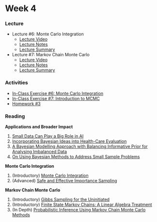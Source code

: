
# Week 4

### Lecture
- Lecture #6: Monte Carlo Integration
  - [Lecture Video](https://youtu.be/aZ5dGdG3OhY)
  - [Lecture Notes](https://github.com/onefishy/am207/blob/master/Lectures/lecture_6_notes.ipynb)
  - [Lecture Summary](https://github.com/onefishy/am207/blob/master/Lectures/lecture_6_summary.ipynb)
- Lecture #7: Markov Chain Monte Carlo
  - [Lecture Video](https://youtu.be/a9H0oo_8BiI)
  - [Lecture Notes](https://github.com/onefishy/am207/blob/master/Lectures/lecture_7_notes.ipynb)
  - [Lecture Summary](https://github.com/onefishy/am207/blob/master/Lectures/lecture_7_summary.ipynb)

### Activities
- [In-Class Exercise #6: Monte Carlo Integration](https://deepnote.com/workspace/weiwei-pan-2902decb-902f-40cc-9fa6-af2e3f31f15b/project/AM207Fall202106montecarlointegration-9e63aca3-cf69-45c3-b08c-e0e7f77c549b)
- [In-Class Exercise #7: Introduction to MCMC](https://deepnote.com/workspace/weiwei-pan-2902decb-902f-40cc-9fa6-af2e3f31f15b/project/AM207Fall202107introductiontoMCMC-b3968c70-8f60-44bc-b63f-6176dafc3eb2)
- [Homework #3](https://github.com/onefishy/am207/blob/master/HW/AM207_HW3.ipynb)

### Reading
**Applications and Broader Impact**

1.  [Small Data Can Play a Big Role in AI](https://hbr.org/2020/02/small-data-can-play-a-big-role-in-ai)
2.  [Incorporating Bayesian Ideas into Health-Care Evaluation](https://webuser.bus.umich.edu/feinf/Bayes/Spiegelhalter_-_Incorporating_Bayesian_Ideas_Into_Health-Care_Evaluation.pdf)
3.  [A Bayesian Modelling Approach with Balancing Informative Prior for Analysing Imbalanced Data](https://journals.plos.org/plosone/article?id=10.1371/journal.pone.0152700)
4.  [On Using Bayesian Methods to Address Small Sample Problems](https://www.tandfonline.com/doi/abs/10.1080/10705511.2016.1186549?journalCode=hsem20)

**Monte Carlo Integration**

1. (Introductory) [Monte Carlo Integration](http://www.math.chalmers.se/Stat/Grundutb/CTH/tms150/1415/MC_20141008.pdf)
2. (Advanced) [Safe and Effective Importance Sampling](https://statweb.stanford.edu/~owen/reports/seis.pdf)

**Markov Chain Monte Carlo**

1. (Introductory) [Gibbs Sampling for the Uninitiated](https://drum.lib.umd.edu/bitstream/handle/1903/10058/gsfu.pdf?sequence=3&isAllowed=y)
2. (Introductory) [Finite State Markov Chains: A Linear Algebra Treatment](https://webpages.uncc.edu/imsonin/Lay_chapter10_MCs.pdf)
3. (In Depth) [Probabilistic Inference Using Markov Chain Monte Carlo Methods](https://bayes.wustl.edu/Manual/RadfordNeal.review.pdf)
